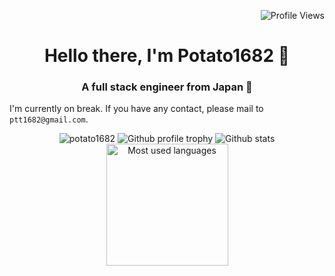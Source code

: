 <p align="right"><img src="https://komarev.com/ghpvc/?username=potato1682&style=flat-square" alt="Profile Views"></p>

<h1 align="center">Hello there, I'm Potato1682 👋</h1>
<h3 align="center">A full stack engineer from Japan 🗾</h3>

I'm currently on break. If you have any contact, please mail to `ptt1682@gmail.com`.

<p align="center">
  <img src="https://github-readme-streak-stats.herokuapp.com/?user=potato1682&hide_border=true" alt="potato1682" />
  <img src="https://github-profile-trophy.vercel.app/?username=potato1682" alt="Github profile trophy">
  <img src="https://github-readme-stats.vercel.app/api?username=potato1682&show_icons=true&include_all_commits=true&count_private=true" alt="Github stats">
  <img src="https://github-readme-stats.vercel.app/api/top-langs/?username=potato1682" height="195" alt="Most used languages">
</p>
